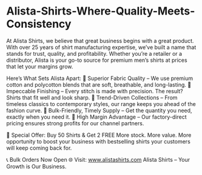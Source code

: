 # Alista-Shirts-Where-Quality-Meets-Consistency
At Alista Shirts, we believe that great business begins with a great product. With over 25 years of shirt manufacturing expertise, we’ve built a name that stands for trust, quality, and profitability. Whether you’re a retailer or a distributor, Alista is your go-to source for premium men’s shirts at prices that let your margins grow.

Here’s What Sets Alista Apart:
🔸 Superior Fabric Quality – We use premium cotton and polycotton blends that are soft, breathable, and long-lasting.
🔸 Impeccable Finishing – Every stitch is made with precision. The result? Shirts that fit well and look sharp.
🔸 Trend-Driven Collections – From timeless classics to contemporary styles, our range keeps you ahead of the fashion curve.
🔸 Bulk-Friendly, Timely Supply – Get the quantity you need, exactly when you need it.
🔸 High Margin Advantage – Our factory-direct pricing ensures strong profits for our channel partners.

🎁 Special Offer: Buy 50 Shirts & Get 2 FREE
More stock. More value. More opportunity to boost your business with bestselling shirts your customers will keep coming back for.

📞 Bulk Orders Now Open
🌐 Visit: www.alistashirts.com
Alista Shirts – Your Growth is Our Business.
